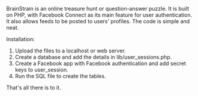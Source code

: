 BrainStrain is an online treasure hunt or question-answer puzzle. It is built on PHP, with Facebook Connect as its main feature for user authentication. It also allows feeds to be posted to users' profiles. The code is simple and neat.

Installation:

1. Upload the files to a localhost or web server.
2. Create a database and add the details in lib/user_sessions.php.
3. Create a Facebook app with Facebook authentication and add secret keys to user_session.
4. Run the SQL file to create the tables.

That's all there is to it.
